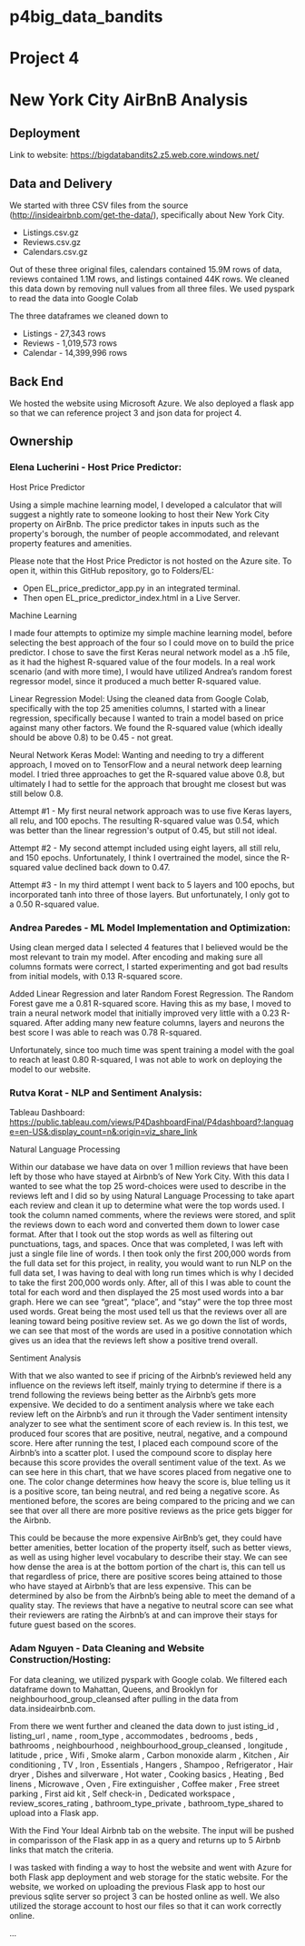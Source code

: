 # p4big_data_bandits
# Project 4 
# New York City AirBnB Analysis

## Deployment
Link to website: https://bigdatabandits2.z5.web.core.windows.net/

## Data and Delivery
We started with three CSV files from the source (http://insideairbnb.com/get-the-data/), specifically about New York City.

- Listings.csv.gz
- Reviews.csv.gz
- Calendars.csv.gz

Out of these three original files, calendars contained 15.9M rows of data, reviews contained 1.1M rows, and listings contained 44K rows.
We cleaned this data down by removing null values from all three files.
We used pyspark to read the data into Google Colab

The three dataframes we cleaned down to 

- Listings - 27,343 rows
- Reviews - 1,019,573 rows
- Calendar - 14,399,996 rows



## Back End
We hosted the website using Microsoft Azure. We also deployed a flask app so that we can reference project 3 and json data for project 4.

## Ownership

### Elena Lucherini - Host Price Predictor:
Host Price Predictor

Using a simple machine learning model, I developed a calculator that will suggest a nightly rate to someone looking to host their New York City property on AirBnb. The price predictor takes in inputs such as the property's borough, the number of people accommodated, and relevant property features and amenities.

Please note that the Host Price Predictor is not hosted on the Azure site. To open it, within this GitHub repository, go to Folders/EL:
-	Open EL_price_predictor_app.py in an integrated terminal.
-	Then open EL_price_predictor_index.html in a Live Server. 

Machine Learning

I made four attempts to optimize my simple machine learning model, before selecting the best approach of the four so I could move on to build the price predictor. I chose to save the first Keras neural network model as a .h5 file, as it had the highest R-squared value of the four models. In a real work scenario (and with more time), I would have utilized Andrea’s random forest regressor model, since it produced a much better R-squared value.

Linear Regression Model: Using the cleaned data from Google Colab, specifically with the top 25 amenities columns, I started with a linear regression, specifically because I wanted to train a model based on price against many other factors. We found the R-squared value (which ideally should be above 0.8) to be 0.45 - not great.

Neural Network Keras Model: Wanting and needing to try a different approach, I moved on to TensorFlow and a neural network deep learning model. I tried three approaches to get the R-squared value above 0.8, but ultimately I had to settle for the approach that brought me closest but was still below 0.8.

Attempt #1 - My first neural network approach was to use five Keras layers, all relu, and 100 epochs. The resulting R-squared value was 0.54, which was better than the linear regression's output of 0.45, but still not ideal. 

Attempt #2 - My second attempt included using eight layers, all still relu, and 150 epochs. Unfortunately, I think I overtrained the model, since the R-squared value declined back down to 0.47.

Attempt #3 - In my third attempt I went back to 5 layers and 100 epochs, but incorporated tanh into three of those layers. But unfortunately, I only got to a 0.50 R-squared value. 

### Andrea Paredes - ML Model Implementation and Optimization:
Using clean merged data I selected 4 features that I believed would be the most relevant to train my model. After encoding and making sure all columns formats were correct, I started experimenting and got bad results from initial models, with 0.13 R-squared score.

Added Linear Regression and later Random Forest Regression. The Random Forest gave me a 0.81 R-squared score. Having this as my base, I moved to train a neural network model that initially improved very little with a 0.23 R-squared. After adding many new feature columns, layers and neurons the best score I was able to reach was 0.78 R-squared.

Unfortunately, since too much time was spent training a model with the goal to reach at least 0.80 R-squared, I was not able to work on deploying the model to our website.

### Rutva Korat - NLP and Sentiment Analysis:
Tableau Dashboard:
    https://public.tableau.com/views/P4DashboardFinal/P4dashboard?:language=en-US&:display_count=n&:origin=viz_share_link


Natural Language Processing
	
Within our database we have data on over 1 million reviews that have been left by those who have stayed at Airbnb’s of New York City. With this data I wanted to see what the top 25 word-choices were used to describe in the reviews left and I did so by using Natural Language Processing to take apart each review and clean it up to determine what were the top words used. I took the column named comments, where the reviews were stored, and split the reviews down to each word and converted them down to lower case format. After that I took out the stop words as well as filtering out punctuations, tags, and spaces. Once that was completed, I was left with just a single file line of words. I then took only the first 200,000 words from the full data set for this project, in reality, you would want to run NLP on the full data set, I was having to deal with long run times which is why I decided to take the first 200,000 words only. After, all of this I was able to count the total for each word and then displayed the 25 most used words into a bar graph. Here we can see “great”, “place”, and “stay” were the top three most used words. Great being the most used tell us that the reviews over all are leaning toward being positive review set. As we go down the list of words, we can see that most of the words are used in a positive connotation which gives us an idea that the reviews left show a positive trend overall. 

Sentiment Analysis

With that we also wanted to see if pricing of the Airbnb’s reviewed held any influence on the reviews left itself, mainly trying to determine if there is a trend following the reviews being better as the Airbnb’s gets more expensive. We decided to do a sentiment analysis where we take each review left on the Airbnb’s and run it through the Vader sentiment intensity analyzer to see what the sentiment score of each review is. In this test, we produced four scores that are positive, neutral, negative, and a compound score. Here after running the test, I placed each compound score of the Airbnb’s into a scatter plot. I used the compound score to display here because this score provides the overall sentiment value of the text. As we can see here in this chart, that we have scores placed from negative one to one. The color change determines how heavy the score is, blue telling us it is a positive score, tan being neutral, and red being a negative score. As mentioned before, the scores are being compared to the pricing and we can see that over all there are more positive reviews as the price gets bigger for the Airbnb. 

This could be because the more expensive AirBnb’s get, they could have better amenities, better location of the property itself, such as better views, as well as using higher level vocabulary to describe their stay. We can see how dense the area is at the bottom portion of the chart is, this can tell us that regardless of price, there are positive scores being attained to those who have stayed at Airbnb’s that are less expensive. This can be determined by also be from the Airbnb’s being able to meet the demand of a quality stay. The reviews that have a negative to neutral score can see what their reviewers are rating the Airbnb’s at and can improve their stays for future guest based on the scores. 



### Adam Nguyen - Data Cleaning and Website Construction/Hosting: 
For data cleaning, we utilized pyspark with Google colab. We filtered each dataframe down to Mahattan, Queens, and Brooklyn for neighbourhood_group_cleansed after pulling in the data from data.insideairbnb.com. 

From there we went further and cleaned the data down to just isting_id , listing_url , name , room_type , accommodates , bedrooms , beds , bathrooms , neighbourhood , neighbourhood_group_cleansed , longitude , latitude , price , Wifi , Smoke alarm , Carbon monoxide alarm , Kitchen , Air conditioning , TV , Iron , Essentials , Hangers , Shampoo , Refrigerator , Hair dryer , Dishes and silverware , Hot water , Cooking basics , Heating , Bed linens , Microwave , Oven , Fire extinguisher , Coffee maker , Free street parking , First aid kit , Self check-in , Dedicated workspace , review_scores_rating , bathroom_type_private , bathroom_type_shared to upload into a Flask app. 

With the Find Your Ideal Airbnb tab on the website. The input will be pushed in comparisson of the Flask app in as a query and returns up to 5 Airbnb links that match the criteria. 

I was tasked with finding a way to host the website and went with Azure for both Flask app deployment and web storage for the static website.
For the website, we worked on uploading the previous Flask app to host our previous sqlite server so project 3 can be hosted online as well. We also utilized the storage account to host our files so that it can work correctly online.


...
